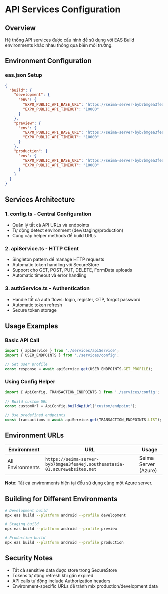 # API Services Configuration

## Overview
Hệ thống API services được cấu hình để sử dụng với EAS Build environments khác nhau thông qua biến môi trường.

## Environment Configuration

### eas.json Setup
```json
{
  "build": {
    "development": {
      "env": {
        "EXPO_PUBLIC_API_BASE_URL": "https://seima-server-byb7bmgea3fea4ej.southeastasia-01.azurewebsites.net",
        "EXPO_PUBLIC_API_TIMEOUT": "10000"
      }
    },
    "preview": {
      "env": {
        "EXPO_PUBLIC_API_BASE_URL": "https://seima-server-byb7bmgea3fea4ej.southeastasia-01.azurewebsites.net",
        "EXPO_PUBLIC_API_TIMEOUT": "10000"
      }
    },
    "production": {
      "env": {
        "EXPO_PUBLIC_API_BASE_URL": "https://seima-server-byb7bmgea3fea4ej.southeastasia-01.azurewebsites.net",
        "EXPO_PUBLIC_API_TIMEOUT": "10000"
      }
    }
  }
}
```

## Services Architecture

### 1. **config.ts** - Central Configuration
- Quản lý tất cả API URLs và endpoints
- Tự động detect environment (dev/staging/production)
- Cung cấp helper methods để build URLs

### 2. **apiService.ts** - HTTP Client
- Singleton pattern để manage HTTP requests
- Automatic token handling với SecureStore
- Support cho GET, POST, PUT, DELETE, FormData uploads
- Automatic timeout và error handling

### 3. **authService.ts** - Authentication
- Handle tất cả auth flows: login, register, OTP, forgot password
- Automatic token refresh
- Secure token storage

## Usage Examples

### Basic API Call
```typescript
import { apiService } from './services/apiService';
import { USER_ENDPOINTS } from './services/config';

// Get user profile
const response = await apiService.get(USER_ENDPOINTS.GET_PROFILE);
```

### Using Config Helper
```typescript
import { ApiConfig, TRANSACTION_ENDPOINTS } from './services/config';

// Build custom URL
const customUrl = ApiConfig.buildApiUrl('custom/endpoint');

// Use predefined endpoints
const transactions = await apiService.get(TRANSACTION_ENDPOINTS.LIST);
```

## Environment URLs

| Environment | URL | Usage |
|-------------|-----|--------|
| All Environments | `https://seima-server-byb7bmgea3fea4ej.southeastasia-01.azurewebsites.net` | Seima Server (Azure) |

**Note**: Tất cả environments hiện tại đều sử dụng cùng một Azure server.

## Building for Different Environments

```bash
# Development build
npx eas build --platform android --profile development

# Staging build  
npx eas build --platform android --profile preview

# Production build
npx eas build --platform android --profile production
```

## Security Notes

- Tất cả sensitive data được store trong SecureStore
- Tokens tự động refresh khi gần expired
- API calls tự động include Authorization headers
- Environment-specific URLs để tránh mix production/development data 